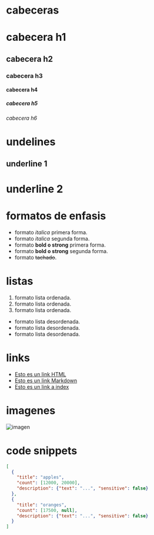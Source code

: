 # cabeceras
# cabecera h1
## cabecera h2
### cabecera h3
#### cabecera h4
##### cabecera h5
###### cabecera h6

# undelines
underline 1
-----------

underline 2
============

# formatos de enfasis
- formato *italica* primera forma.
- formato _italica_ segunda forma.
- formato **bold o strong** primera forma.
- formato __bold o strong__ segunda forma.
- formato ~~tachado~~.

# listas
1. formato lista ordenada.
2. formato lista ordenada.
3. formato lista ordenada.
- formato lista desordenada.
- formato lista desordenada.
- formato lista desordenada.

# links
- <a href="http://www.google.com">Esto es un link HTML</a>
- [Esto es un link Markdown](http://www.google.com)
- [Esto es un link a index](index.html)

# imagenes
![imagen](https://s6.eestatic.com/2018/03/31/actualidad/Actualidad_296231968_71983699_1706x960.jpg)

# code snippets
```JSON
[
  {
    "title": "apples",
    "count": [12000, 20000],
    "description": {"text": "...", "sensitive": false}
  },
  {
    "title": "oranges",
    "count": [17500, null],
    "description": {"text": "...", "sensitive": false}
  }
]
```